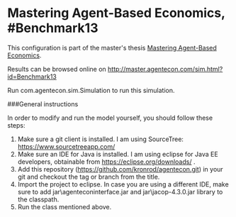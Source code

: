 # Mastering Agent-Based Economics, #Benchmark13

This configuration is part of the master's thesis [Mastering Agent-Based Economics](http://master.agentecon.com/thesis.pdf).

Results can be browsed online on http://master.agentecon.com/sim.html?id=Benchmark13

Run com.agentecon.sim.Simulation to run this simulation.

###General instructions

In order to modify and run the model yourself, you should follow these steps:

1. Make sure a git client is installed. I am using SourceTree: https://www.sourcetreeapp.com/
2. Make sure an IDE for Java is installed. I am using eclipse for Java EE developers, obtainable from https://eclipse.org/downloads/ .
3. Add this repository (https://github.com/kronrod/agentecon.git) in your git and checkout the tag or branch from the title.
4. Import the project to eclipse. In case you are using a different IDE, make sure to add jar\agenteconinterface.jar and jar\jacop-4.3.0.jar library to the classpath.
5. Run the class mentioned above.
